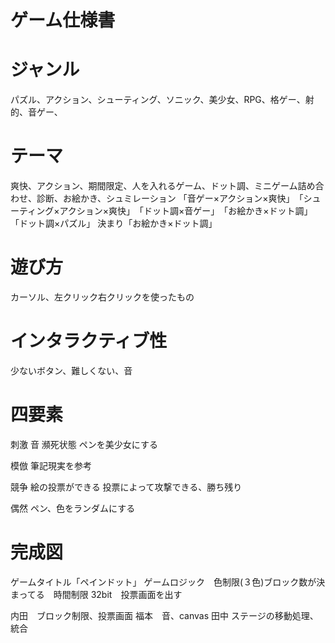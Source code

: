 # ゲーム仕様書

# ジャンル
パズル、アクション、シューティング、ソニック、美少女、RPG、格ゲー、射的、音ゲー、

# テーマ
爽快、アクション、期間限定、人を入れるゲーム、ドット調、ミニゲーム詰め合わせ、診断、お絵かき、シュミレーション
「音ゲー×アクション×爽快」　「シューティング×アクション×爽快」　「ドット調×音ゲー」　「お絵かき×ドット調」「ドット調×パズル」
決まり「お絵かき×ドット調」
# 遊び方
カーソル、左クリック右クリックを使ったもの
# インタラクティブ性
少ないボタン、難しくない、音
# 四要素
刺激
音
瀕死状態
ペンを美少女にする

模倣
筆記現実を参考

競争
絵の投票ができる
投票によって攻撃できる、勝ち残り

偶然
ペン、色をランダムにする

 # 完成図
ゲームタイトル「ペインドット」
ゲームロジック　色制限(３色)ブロック数が決まってる　時間制限 32bit　投票画面を出す

内田　ブロック制限、投票画面
福本　音、canvas
田中 ステージの移動処理、統合
